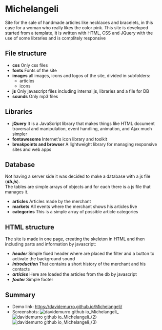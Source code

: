 # Michelangeli
Site for the sale of handmade articles like necklaces and bracelets, in this case for a woman who really likes the color pink.
This site is developed started from a template, it is written with HTML, CSS and JQuery with the use of some libraries and is complitely responsive

## File structure
- **css**
  Only css files
- **fonts**
  Fonts of the site
- **images**
  all images, icons and logos of the site, divided in subfolders:
  - articles
  - icons
- **js**
  Only javascript files including internal js, libraries and a file for DB
- **sounds**
  Only mp3 files
 
## Libraries
- **jQuery**
  It is a JavaScript library that makes things like HTML document traversal and manipulation, event handling, animation, and Ajax much simpler
- **fontawesome**
  Internet's icon library and toolkit
- **breakpoints and browser**
  A lightweight library for managing responsive sites and web apps
  
## Database
Not having a server side it was decided to make a database with a js file (***db.js***). <br>
The tables are simple arrays of objects and for each there is a js file that manages it.
- **articles**
  Articles made by the merchant
- **markets**
  All events where the merchant shows his articles live
- **categories**
  This is a simple array of possible article categories

## HTML structure
The site is made in one page, creating the skeleton in HTML and then including parts and information by javascript:
- ***header***
  Simple fixed header where are placed the filter and a button to activate the background sound
- ***introduction*** 
  That contains a short history of the merchant and his contacts
- ***articles***
  Here are loaded the articles from the db by javascript 
- ***footer***
  Simple footer

## Summary
- Demo link: https://davidemurro.github.io/Michelangeli/
- Screenshots:
  ![davidemurro github io_Michelangeli_](https://github.com/DavideMurro/Michelangeli/assets/118051417/957a6549-d354-41fd-8b3a-dce6d0e5f77b)
  ![davidemurro github io_Michelangeli_(2)](https://github.com/DavideMurro/Michelangeli/assets/118051417/cfd90f6f-0126-4e7f-82ce-ad61472fdce3)
  ![davidemurro github io_Michelangeli_(3)](https://github.com/DavideMurro/Michelangeli/assets/118051417/27f32c07-6e72-4f29-8808-3d0490dd8c08)

    
